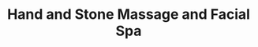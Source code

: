 ---
title: "Hand and Stone Massage and Facial Spa"
url: /camas/hand-and-stone-massage-and-facial-spa/
shop: massage
---